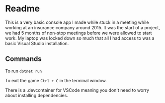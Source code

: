 # Readme

This is a very basic console app I made while stuck in a meeting while working at an insurance company around 2015. It was the start of a project, we had 5 months of non-stop meetings before we were allowed to start work. My laptop was locked down so much that all I had access to was a basic Visual Studio installation.

## Commands

To run `dotnet run`

To exit the game `Ctrl + C` in the terminal window.

There is a .devcontainer for VSCode meaning you don't need to worry about installing dependencies.